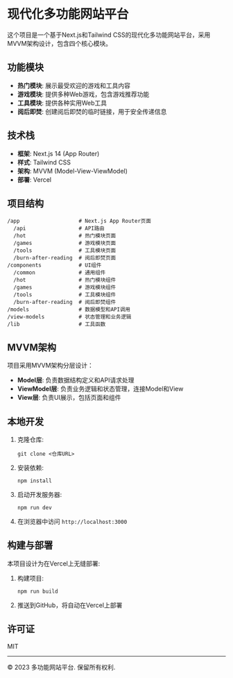 # 现代化多功能网站平台

这个项目是一个基于Next.js和Tailwind CSS的现代化多功能网站平台，采用MVVM架构设计，包含四个核心模块。

## 功能模块

- **热门模块**: 展示最受欢迎的游戏和工具内容
- **游戏模块**: 提供多种Web游戏，包含游戏推荐功能
- **工具模块**: 提供各种实用Web工具
- **阅后即焚**: 创建阅后即焚的临时链接，用于安全传递信息

## 技术栈

- **框架**: Next.js 14 (App Router)
- **样式**: Tailwind CSS
- **架构**: MVVM (Model-View-ViewModel)
- **部署**: Vercel

## 项目结构

```
/app                   # Next.js App Router页面
  /api                 # API路由
  /hot                 # 热门模块页面
  /games               # 游戏模块页面
  /tools               # 工具模块页面
  /burn-after-reading  # 阅后即焚页面
/components            # UI组件
  /common              # 通用组件
  /hot                 # 热门模块组件
  /games               # 游戏模块组件
  /tools               # 工具模块组件
  /burn-after-reading  # 阅后即焚组件
/models                # 数据模型和API调用
/view-models           # 状态管理和业务逻辑
/lib                   # 工具函数
```

## MVVM架构

项目采用MVVM架构分层设计：

- **Model层**: 负责数据结构定义和API请求处理
- **ViewModel层**: 负责业务逻辑和状态管理，连接Model和View
- **View层**: 负责UI展示，包括页面和组件

## 本地开发

1. 克隆仓库:
   ```
   git clone <仓库URL>
   ```

2. 安装依赖:
   ```
   npm install
   ```

3. 启动开发服务器:
   ```
   npm run dev
   ```

4. 在浏览器中访问 `http://localhost:3000`

## 构建与部署

本项目设计为在Vercel上无缝部署:

1. 构建项目:
   ```
   npm run build
   ```

2. 推送到GitHub，将自动在Vercel上部署

## 许可证

MIT

---

© 2023 多功能网站平台. 保留所有权利.